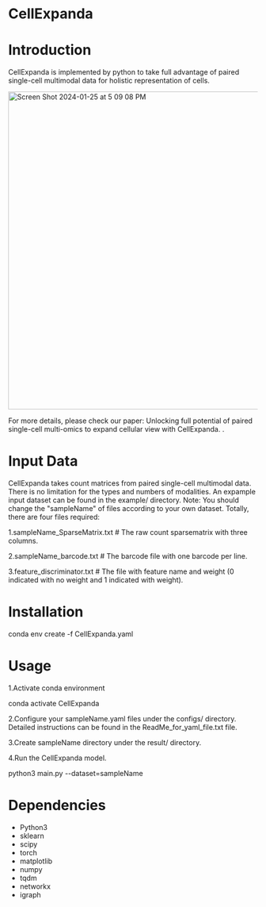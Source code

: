 # CellExpanda
# Introduction
CellExpanda is implemented by python to take full advantage of paired single-cell multimodal data for holistic representation of cells.


<img width="641" alt="Screen Shot 2024-01-25 at 5 09 08 PM" src="https://github.com/labYangNJU/CellExpanda/assets/80734679/25ee5344-a7d1-4c0f-b54f-9acf0e194a9b">


For more details, please check our paper: Unlocking full potential of paired single-cell multi-omics to expand cellular view with CellExpanda.
.


# Input Data
CellExpanda takes count matrices from paired single-cell multimodal data. There is no limitation for the types and numbers of modalities.
An expample input dataset can be found in the example/ directory. Note: You should change the "sampleName" of files according to your own dataset.
Totally, there are four files required:

1.sampleName_SparseMatrix.txt  # The raw count sparsematrix with three columns.

2.sampleName_barcode.txt  # The barcode file with one barcode per line.

3.feature_discriminator.txt  # The file with feature name and weight (0 indicated with no weight and 1 indicated with weight).



# Installation
conda env create -f CellExpanda.yaml


# Usage
1.Activate conda environment

conda activate CellExpanda

2.Configure your sampleName.yaml files under the configs/ directory. Detailed instructions can be found in the ReadMe_for_yaml_file.txt file.

3.Create sampleName directory under the result/ directory.

4.Run the CellExpanda model.

python3 main.py --dataset=sampleName


# Dependencies
+ Python3
+ sklearn
+ scipy
+ torch
+ matplotlib
+ numpy
+ tqdm
+ networkx
+ igraph
